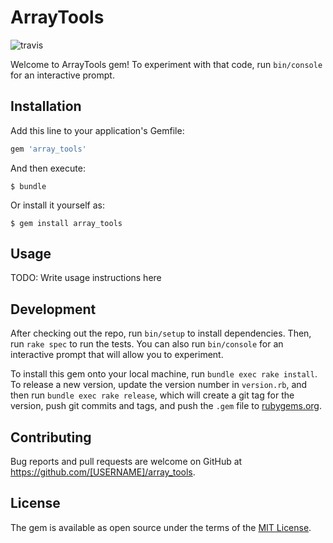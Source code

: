 # ArrayTools
![travis](https://travis-ci.org/agdiaz/array_tools.svg?branch=master)

Welcome to ArrayTools gem!
To experiment with that code, run `bin/console` for an interactive prompt.

## Installation

Add this line to your application's Gemfile:

```ruby
gem 'array_tools'
```

And then execute:

    $ bundle

Or install it yourself as:

    $ gem install array_tools

## Usage

TODO: Write usage instructions here

## Development

After checking out the repo, run `bin/setup` to install dependencies. Then, run `rake spec` to run the tests. You can also run `bin/console` for an interactive prompt that will allow you to experiment.

To install this gem onto your local machine, run `bundle exec rake install`. To release a new version, update the version number in `version.rb`, and then run `bundle exec rake release`, which will create a git tag for the version, push git commits and tags, and push the `.gem` file to [rubygems.org](https://rubygems.org).

## Contributing

Bug reports and pull requests are welcome on GitHub at https://github.com/[USERNAME]/array_tools.


## License

The gem is available as open source under the terms of the [MIT License](http://opensource.org/licenses/MIT).

